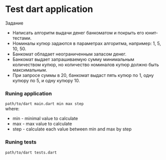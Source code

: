 # Test dart application

Задание
* Написать алгоритм выдачи денег банкоматом и покрыть его юнит-тестами.
* Номиналы купюр задаются в параметрах алгоритма, например: 1, 5, 10, 50.
* Банкомат обладает неограниченным запасом денег.
* Банкомат выдает запрашиваемую сумму минимальным количеством купюр, но количество номиналов купюр должно быть максимальным.
* При запросе суммы в 20, банкомат выдаст пять купюр по 1, одну купюру по 5, и одну купюру 10.

### Runing application
`path/to/dart main.dart min max step`<br>
where: 
* min - minimal value to calculate
* max - max value to calculate
* step - calculate each value between min and max by step

### Runing tests
`path/to/dart tests.dart`
